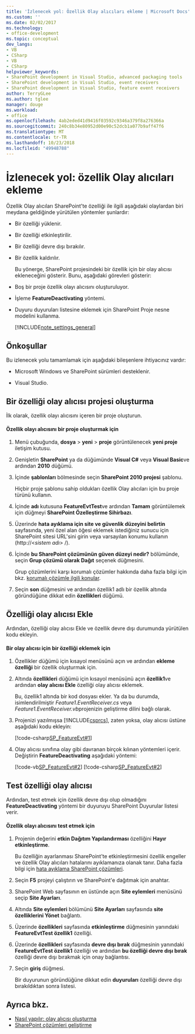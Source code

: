 ```yaml
---
title: 'İzlenecek yol: Özellik Olay alıcıları ekleme | Microsoft Docs'
ms.custom: ''
ms.date: 02/02/2017
ms.technology:
- office-development
ms.topic: conceptual
dev_langs:
- VB
- CSharp
- VB
- CSharp
helpviewer_keywords:
- SharePoint development in Visual Studio, advanced packaging tools
- SharePoint development in Visual Studio, event receivers
- SharePoint development in Visual Studio, feature event receivers
author: TerryGLee
ms.author: tglee
manager: douge
ms.workload:
- office
ms.openlocfilehash: 4ab2eded41d9416f03592c9346a379f8a276366a
ms.sourcegitcommit: 240c8b34e80952d00e90c52dcb1a077b9aff47f6
ms.translationtype: MT
ms.contentlocale: tr-TR
ms.lasthandoff: 10/23/2018
ms.locfileid: "49948788"
---
```

# <a name="walkthrough-add-feature-event-receivers"></a>İzlenecek yol: özellik Olay alıcıları ekleme
  Özellik Olay alıcıları SharePoint'te özelliği ile ilgili aşağıdaki olaylardan biri meydana geldiğinde yürütülen yöntemler şunlardır:

- Bir özelliği yüklenir.

- Bir özelliği etkinleştirilir.

- Bir özelliği devre dışı bırakılır.

- Bir özellik kaldırılır.

  Bu yönerge, SharePoint projesindeki bir özellik için bir olay alıcısı ekleneceğini gösterir. Bunu, aşağıdaki görevleri gösterir:

- Boş bir proje özellik olayı alıcısını oluşturuluyor.

- İşleme **FeatureDeactivating** yöntemi.

- Duyuru duyuruları listesine eklemek için SharePoint Proje nesne modelini kullanma.

  [!INCLUDE[note_settings_general](../sharepoint/includes/note-settings-general-md.md)]

## <a name="prerequisites"></a>Önkoşullar
 Bu izlenecek yolu tamamlamak için aşağıdaki bileşenlere ihtiyacınız vardır:

-   Microsoft Windows ve SharePoint sürümleri desteklenir.

-   Visual Studio.

## <a name="create-a-feature-event-receiver-project"></a>Bir özelliği olay alıcısı projesi oluşturma
 İlk olarak, özellik olayı alıcısını içeren bir proje oluşturun.

#### <a name="to-create-a-project-with-a-feature-event-receiver"></a>Özellik olayı alıcısını bir proje oluşturmak için

1.  Menü çubuğunda, **dosya** > **yeni** > **proje** görüntülenecek **yeni proje** iletişim kutusu.

2.  Genişletin **SharePoint** ya da düğümünde **Visual C#** veya **Visual Basic**ve ardından **2010** düğümü.

3.  İçinde **şablonları** bölmesinde seçin **SharePoint 2010 projesi** şablonu.

     Hiçbir proje şablonu sahip oldukları özellik Olay alıcıları için bu proje türünü kullanın.

4.  İçinde **adı** kutusuna **FeatureEvtTest**ve ardından **Tamam** görüntülemek için düğmeyi **SharePoint Özelleştirme Sihirbazı**.

5.  Üzerinde **hata ayıklama için site ve güvenlik düzeyini belirtin** sayfasında, yeni özel alan öğesi eklemek istediğiniz sunucu için SharePoint sitesi URL'sini girin veya varsayılan konumu kullanın (http://\<*sistem adı*> /).

6.  İçinde **bu SharePoint çözümünün güven düzeyi nedir?** bölümünde, seçin **Grup çözümü olarak Dağıt** seçenek düğmesini.

     Grup çözümlerini karşı korumalı çözümler hakkında daha fazla bilgi için bkz. [korumalı çözümle ilgili konular](../sharepoint/sandboxed-solution-considerations.md).

7.  Seçin **son** düğmesini ve ardından özellik1 adlı bir özellik altında göründüğüne dikkat edin **özellikleri** düğümü.

## <a name="add-an-event-receiver-to-the-feature"></a>Özelliği olay alıcısı Ekle
 Ardından, özelliği olay alıcısı Ekle ve özellik devre dışı durumunda yürütülen kodu ekleyin.

#### <a name="to-add-an-event-receiver-to-the-feature"></a>Bir olay alıcısı için bir özelliği eklemek için

1.  Özellikler düğümü için kısayol menüsünü açın ve ardından **ekleme özelliği** bir özellik oluşturmak için.

2.  Altında **özellikleri** düğümü için kısayol menüsünü açın **özellik1**ve ardından **olay alıcısı Ekle** özelliği olay alıcısı eklemek.

     Bu, özellik1 altında bir kod dosyası ekler. Ya da bu durumda, isimlendirilmiştir *Feature1.EventReceiver.cs* veya *Feature1.EventReceiver.vb*projenizin geliştirme dilini bağlı olarak.

3.  Projenizi yazılmışsa [!INCLUDE[csprcs](../sharepoint/includes/csprcs-md.md)], zaten yoksa, olay alıcısı üstüne aşağıdaki kodu ekleyin:

     [!code-csharp[SP_FeatureEvt#1](../sharepoint/codesnippet/CSharp/featureevttest2/features/feature1/feature1.eventreceiver.cs#1)]

4.  Olay alıcısı sınıfına olay gibi davranan birçok kılınan yöntemleri içerir. Değiştirin **FeatureDeactivating** aşağıdaki yöntemi:

     [!code-vb[SP_FeatureEvt#2](../sharepoint/codesnippet/VisualBasic/featureevt2vb/features/feature1/feature1.eventreceiver.vb#2)]
     [!code-csharp[SP_FeatureEvt#2](../sharepoint/codesnippet/CSharp/featureevttest2/features/feature1/feature1.eventreceiver.cs#2)]

## <a name="test-the-feature-event-receiver"></a>Test özelliği olay alıcısı
 Ardından, test etmek için özellik devre dışı olup olmadığını **FeatureDeactivating** yöntemi bir duyuruyu SharePoint Duyurular listesi verir.

#### <a name="to-test-the-feature-event-receiver"></a>Özellik olayı alıcısını test etmek için

1.  Projenin değerini **etkin Dağıtım Yapılandırması** özelliğini **Hayır etkinleştirme**.

     Bu özelliğin ayarlanması SharePoint'te etkinleştirmesini özellik engeller ve özellik Olay alıcıları hatalarını ayıklamanıza olanak tanır. Daha fazla bilgi için [hata ayıklama SharePoint çözümleri](../sharepoint/debugging-sharepoint-solutions.md).

2.  Seçin **F5** projeyi çalıştırın ve SharePoint'e dağıtmak için anahtar.

3.  SharePoint Web sayfasının en üstünde açın **Site eylemleri** menüsünü seçip **Site Ayarları**.

4.  Altında **Site eylemleri** bölümünü **Site Ayarları** sayfasında **site özelliklerini Yönet** bağlantı.

5.  Üzerinde **özellikleri** sayfasında **etkinleştirme** düğmesinin yanındaki **FeatureEvtTest özellik1** özelliği.

6.  Üzerinde **özellikleri** sayfasında **devre dışı bırak** düğmesinin yanındaki **FeatureEvtTest özellik1** özelliği ve ardından **bu özelliği devre dışı bırak**  özelliği devre dışı bırakmak için onay bağlantısı.

7.  Seçin **giriş** düğmesi.

     Bir duyurunun göründüğüne dikkat edin **duyuruları** özelliği devre dışı bırakıldıktan sonra listesi.

## <a name="see-also"></a>Ayrıca bkz.

- [Nasıl yapılır: olay alıcısı oluşturma](../sharepoint/how-to-create-an-event-receiver.md)
- [SharePoint çözümleri geliştirme](../sharepoint/developing-sharepoint-solutions.md)
